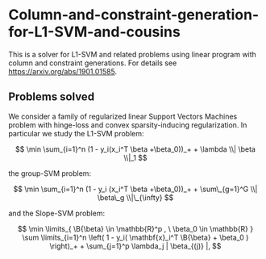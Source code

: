 # Column-and-constraint-generation-for-L1-SVM-and-cousins
This is a solver for L1-SVM and related problems using linear program with column and constraint generations. For details see https://arxiv.org/abs/1901.01585. 

## Problems solved

We consider a family of regularized linear Support Vectors Machines problem with hinge-loss and convex sparsity-inducing regularization. In particular we study the L1-SVM problem:

$$ \min \sum_{i=1}^n (1 - y_i(x_i^T \beta +\beta_0))_+ + \lambda \\| \beta \\|_1 $$

the group-SVM problem:

$$ \min \sum_{i=1}^n (1 - y_i (x_i^T \beta +\beta_0))_+ + \sum\_{g=1}^G \\| \beta\_g \\|\_{\infty} $$

and the Slope-SVM problem:

$$
\min \limits_{ \B{\beta} \in \mathbb{R}^p , \ \beta_0 \in \mathbb{R} } 
\sum \limits_{i=1}^n \left( 1 - y_i( \mathbf{x}_i^T \B{\beta} + \beta_0  ) \right)_+  + \sum_{j=1}^p \lambda_j | \beta_{(j)} |,
$$

